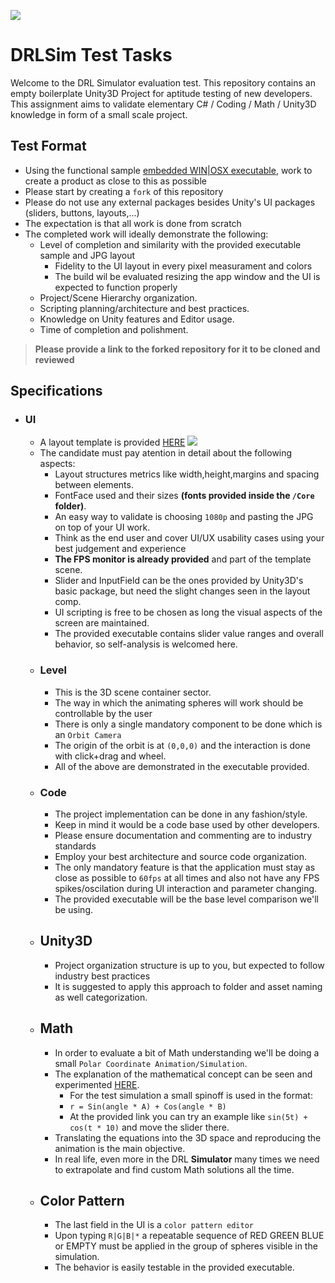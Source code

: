 ![](https://www.xboxone-hq.com/images/git/news/drl_sim_logo-600x338.jpg)
# DRLSim Test Tasks
  
Welcome to the DRL Simulator evaluation test.
This repository contains an empty boilerplate Unity3D Project for aptitude testing of new developers.
This assignment aims to validate elementary C# / Coding / Math / Unity3D knowledge in form of a small scale project.

## Test Format
 * Using the functional sample [embedded WIN|OSX executable](https://github.com/thedroneracingleague/drlsim-test-tasks/tree/main/resources/build), work to create a product as close to this as possible
 * Please start by creating a `fork` of this repository
 * Please do not use any external packages besides Unity's UI packages (sliders, buttons, layouts,...)
 * The expectation is that all work is done from scratch
 * The completed work will ideally demonstrate the following:
   * Level of completion and similarity with the provided executable sample and JPG layout
     * Fidelity to the UI layout in every pixel measurament and colors
     * The build wil be evaluated resizing the app window and the UI is expected to function properly
   * Project/Scene Hierarchy organization.
   * Scripting planning/architecture and best practices.
   * Knowledge on Unity features and Editor usage.
   * Time of completion and polishment.

> **Please provide a link to the forked repository for it to be cloned and reviewed**

## Specifications

* ### UI
  * A layout template is provided [HERE](https://github.com/thedroneracingleague/drlsim-test-tasks/tree/main/resources/ui)
  ![](https://github.com/thedroneracingleague/drlsim-test-tasks/raw/main/resources/ui/screen-dashboard.jpg)
  * The candidate must pay atention in detail about the following aspects:
    * Layout structures metrics like width,height,margins and spacing between elements.
    * FontFace used and their sizes **(fonts provided inside the `/Core` folder)**.
    * An easy way to validate is choosing `1080p` and pasting the JPG on top of your UI work.
    * Think as the end user and cover UI/UX usability cases using your best judgement and experience
    * **The FPS monitor is already provided** and part of the template scene.
    * Slider and InputField can be the ones provided by Unity3D's basic package, but need the slight changes seen in the layout comp.
    * UI scripting is free to be chosen as long the visual aspects of the screen are maintained.
    * The provided executable contains slider value ranges and overall behavior, so self-analysis is welcomed here.
  * ### Level
    * This is the 3D scene container sector.
    * The way in which the animating spheres will work should be controllable by the user
    * There is only a single mandatory component to be done which is an `Orbit Camera`
    * The origin of the orbit is at `(0,0,0)` and the interaction is done with click+drag and wheel.
    * All of the above are demonstrated in the executable provided.
  * ### Code
    * The project implementation can be done in any fashion/style.
    * Keep in mind it would be a code base used by other developers.
    * Please ensure documentation and commenting are to industry standards
    * Employ your best architecture and source code organization.
    * The only mandatory feature is that the application must stay as close as possible to `60fps` at all times and also not have any FPS spikes/oscilation during UI interaction and parameter changing.
    * The provided executable will be the base level comparison we'll be using.
  * ## Unity3D
    * Project organization structure is up to you, but expected to follow industry best practices
    * It is suggested to apply this approach to folder and asset naming as well categorization.
  * ## Math
    * In order to evaluate a bit of Math understanding we'll be doing a small `Polar Coordinate Animation/Simulation`.
    * The explanation of the mathematical concept can be seen and experimented [HERE](https://www.geogebra.org/m/upbPEhNK).
      * For the test simulation a small spinoff is used in the format:
      * `r = Sin(angle * A) + Cos(angle * B)`
      * At the provided link you can try an example like `sin(5t) + cos(t * 10)` and move the slider there.
    * Translating the equations into the 3D space and reproducing the animation is the main objective.
    * In real life, even more in the DRL **Simulator** many times we need to extrapolate and find custom Math solutions all the time.
  * ## Color Pattern
    * The last field in the UI is a `color pattern editor`
    * Upon typing `R|G|B|*` a repeatable sequence of RED GREEN BLUE or EMPTY must be applied in the group of spheres visible in the simulation.
    * The behavior is easily testable in the provided executable.
